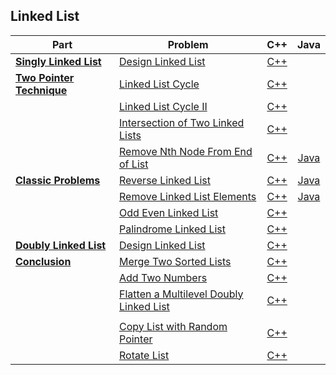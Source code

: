 ## Linked List

| Part | Problem | C++ | Java |
| --- | --- | :---: | :---: |
| [**Singly Linked List**](https://leetcode.com/explore/learn/card/linked-list/209/singly-linked-list/) | [Design Linked List](https://leetcode.com/explore/learn/card/linked-list/209/singly-linked-list/1290/) | [C++](01-Singly-Linked-List/01-Design-Linked-List/cpp-0707/) | |
| [**Two Pointer Technique**](https://leetcode.com/explore/learn/card/linked-list/214/two-pointer-technique/) | [Linked List Cycle](https://leetcode.com/explore/learn/card/linked-list/214/two-pointer-technique/1212/) | [C++](02-Two-Pointer-Technique/01-Linked-List-Cycle/cpp-0141/) | |
| | [Linked List Cycle II](https://leetcode.com/explore/learn/card/linked-list/214/two-pointer-technique/1214/) | [C++](02-Two-Pointer-Technique/02-Linked-List-Cycle-II/cpp-0142/) | |
| | [Intersection of Two Linked Lists](https://leetcode.com/explore/learn/card/linked-list/214/two-pointer-technique/1215/) | [C++](02-Two-Pointer-Technique/03-Intersection-of-Two-Linked-Lists/cpp-0160/) | |
| | [Remove Nth Node From End of List](https://leetcode.com/explore/learn/card/linked-list/214/two-pointer-technique/1296/) | [C++](02-Two-Pointer-Technique/04-Remove-Nth-Node-From-End-of-List/cpp-0019/) | [Java](02-Two-Pointer-Technique/04-Remove-Nth-Node-From-End-of-List/java-0019/) |
| [**Classic Problems**](https://leetcode.com/explore/learn/card/linked-list/219/classic-problems/) | [Reverse Linked List](https://leetcode.com/explore/learn/card/linked-list/219/classic-problems/1205/) | [C++](03-Classic-Problems/01-Reverse-Linked-List/cpp-0206/) | [Java](03-Classic-Problems/01-Reverse-Linked-List/java-0206/) |
| | [Remove Linked List Elements](https://leetcode.com/explore/learn/card/linked-list/219/classic-problems/1207/) | [C++](03-Classic-Problems/02-Remove-Linked-List-Elements/cpp-0203/) | [Java](03-Classic-Problems/02-Remove-Linked-List-Elements/java-0203/) |
| | [Odd Even Linked List](https://leetcode.com/explore/learn/card/linked-list/219/classic-problems/1208/) | [C++](03-Classic-Problems/03-Odd-Even-Linked-List/cpp-0328/) | |
| | [Palindrome Linked List](https://leetcode.com/problems/palindrome-linked-list/description/) | [C++](03-Classic-Problems/04-Palindrome-Linked-List/cpp-0234/) | |
| [**Doubly Linked List**](https://leetcode.com/explore/learn/card/linked-list/210/doubly-linked-list/) | [Design Linked List](https://leetcode.com/explore/learn/card/linked-list/210/doubly-linked-list/1294/) | [C++](04-Doubly-Linked-List/01-Design-Linked-List/cpp-0707/) | |
| [**Conclusion**](https://leetcode.com/explore/learn/card/linked-list/213/conclusion/) | [Merge Two Sorted Lists](https://leetcode.com/explore/learn/card/linked-list/213/conclusion/1227/) | [C++](05-Conclusion/01-Merge-Two-Sorted-Lists/cpp-0021/) | |
| | [Add Two Numbers](https://leetcode.com/problems/add-two-numbers/description/) | [C++](05-Conclusion/02-Add-Two-Numbers/cpp-0002/) | |
| | [Flatten a Multilevel Doubly Linked List](https://leetcode.com/explore/learn/card/linked-list/213/conclusion/1225/) | [C++](05-Conclusion/03-Flatten-a-Multilevel-Doubly-Linked-List/cpp-0430/) | |
| | | | |
| | [Copy List with Random Pointer](https://leetcode.com/explore/learn/card/linked-list/213/conclusion/1229/) | [C++](05-Conclusion/05-Copy-List-with-Random-Pointer/cpp-0138/) | |
| | [Rotate List](https://leetcode.com/explore/learn/card/linked-list/213/conclusion/1295/) | [C++](05-Conclusion/06-Rotate-List/cpp-0061/) | |